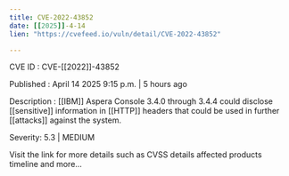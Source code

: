 ```yaml
---
title: CVE-2022-43852
date: [[2025]]-4-14
lien: "https://cvefeed.io/vuln/detail/CVE-2022-43852"

---
```


CVE ID : CVE-[[2022]]-43852

Published :  April 14
2025
9:15 p.m. | 5 hours ago

Description : [[IBM]] Aspera Console 3.4.0 through 3.4.4 could disclose [[sensitive]] information in [[HTTP]] headers that could be used in further [[attacks]] against the system.

Severity: 5.3 | MEDIUM

Visit the link for more details
such as CVSS details
affected products
timeline
and more...

